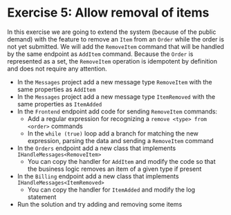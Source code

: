 # Exercise 5: Allow removal of items

In this exercise we are going to extend the system (because of the public demand) with the feature to remove an `Item` from an `Order` while the order is not yet submitted. We will add the `RemoveItem` command that will be handled by the same endpoint as `AddItem` command. Because the `Order` is represented as a set, the `RemoveItem` operation is idempotent by definition and does not require any attention.

- In the `Messages` project add a new message type `RemoveItem` with the same properties as `AddItem`
- In the `Messages` project add a new message type `ItemRemoved` with the same properties as `ItemAdded`
- In the `Frontend` endpoint add code for sending `RemoveItem` commands:
  - Add a regular expression for recognizing a `remove <type> from <order>` commands
  - In the `while (true)` loop add a branch for matching the new expression, parsing the data and sending a `RemoveItem` command
- In the `Orders` endpoint add a new class that implements `IHandleMessages<RemoveItem>`
  - You can copy the handler for `AddItem` and modify the code so that the business logic removes an item of a given type if present
- In the `Billing` endpoint add a new class that implements `IHandleMessages<ItemRemoved>`
  - You can copy the handler for `ItemAdded` and modify the log statement
- Run the solution and try adding and removing some items